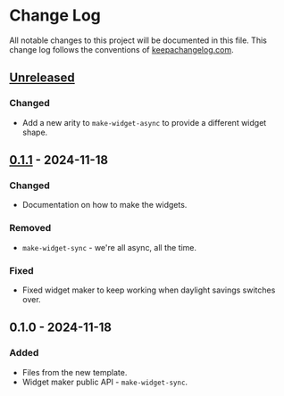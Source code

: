 # Change Log
All notable changes to this project will be documented in this file. This change log follows the conventions of [keepachangelog.com](http://keepachangelog.com/).

## [Unreleased]
### Changed
- Add a new arity to `make-widget-async` to provide a different widget shape.

## [0.1.1] - 2024-11-18
### Changed
- Documentation on how to make the widgets.

### Removed
- `make-widget-sync` - we're all async, all the time.

### Fixed
- Fixed widget maker to keep working when daylight savings switches over.

## 0.1.0 - 2024-11-18
### Added
- Files from the new template.
- Widget maker public API - `make-widget-sync`.

[Unreleased]: https://github.com/your-name/clojure-website/compare/0.1.1...HEAD
[0.1.1]: https://github.com/your-name/clojure-website/compare/0.1.0...0.1.1
